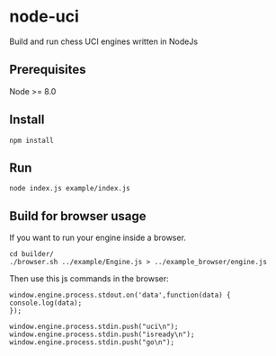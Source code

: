 # node-uci
Build and run chess UCI engines written in NodeJs

## Prerequisites
Node >= 8.0


## Install
```
npm install
```

## Run 
```
node index.js example/index.js
```

## Build for browser usage
If you want to run your engine inside a browser.

```
cd builder/
./browser.sh ../example/Engine.js > ../example_browser/engine.js 
```

Then use this js commands in the browser:

```
window.engine.process.stdout.on('data',function(data) {
console.log(data);
});

window.engine.process.stdin.push("uci\n");
window.engine.process.stdin.push("isready\n");
window.engine.process.stdin.push("go\n");
```